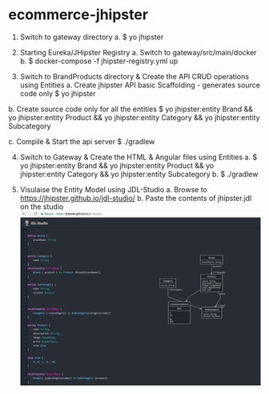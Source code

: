 # ecommerce-jhipster

1. Switch to gateway directory
  a. $ yo jhipster
  
2. Starting Eureka/JHipster Registry
  a. Switch to gateway/src/main/docker
  b. $ docker-compose -f jhipster-registry.yml up
  
3. Switch to BrandProducts directory & Create the API CRUD operations using Entities
  a. Create jhipster API basic Scaffolding - generates source code only
            $ yo jhipster
            
  b. Create source code only for all the entities
            $ yo jhipster:entity Brand &&  yo jhipster:entity Product &&  yo jhipster:entity Category &&  yo jhipster:entity Subcategory
            
  c. Compile & Start the api server 
     $ ./gradlew
  
4. Switch to Gateway & Create the HTML & Angular files using Entities
  a. $ yo jhipster:entity Brand &&  yo jhipster:entity Product &&  yo jhipster:entity Category &&  yo jhipster:entity Subcategory
  b. $ ./gradlew
  
  
5. Visulaise the Entity Model using JDL-Studio 
  a. Browse to https://jhipster.github.io/jdl-studio/
  b. Paste the contents of jhipster.jdl on the studio
  [![mutt dark](https://github.com/adhulappanavar/ecommerce-jhipster/blob/master/JhipsterJDLStudioEntityDiagram4Ecomm.png)](https://github.com/adhulappanavar/ecommerce-jhipster/blob/master/JhipsterJDLStudioEntityDiagram4Ecomm.png)
  
